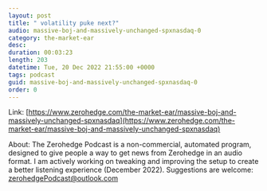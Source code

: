 ```yaml
---
layout: post
title: " volatility puke next?"
audio: massive-boj-and-massively-unchanged-spxnasdaq-0
category: the-market-ear
desc: 
duration: 00:03:23
length: 203
datetime: Tue, 20 Dec 2022 21:55:00 +0000
tags: podcast
guid: massive-boj-and-massively-unchanged-spxnasdaq-0
order: 0
---
```



Link: [https://www.zerohedge.com/the-market-ear/massive-boj-and-massively-unchanged-spxnasdaq](https://www.zerohedge.com/the-market-ear/massive-boj-and-massively-unchanged-spxnasdaq)

About: The Zerohedge Podcast is a non-commercial, automated program, designed to give people a way to get news from Zerohedge in an audio format.  I am actively working on tweaking and improving the setup to create a better listening experience (December 2022).  Suggestions are welcome: [zerohedgePodcast@outlook.com](mailto:zerohedgePodcast@outlook.com)